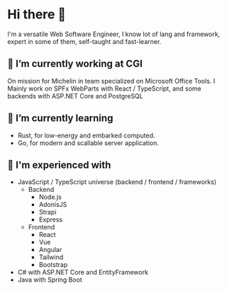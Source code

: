 # Hi there 👋

I'm a versatile Web Software Engineer, I know lot of lang and framework, expert in some of them, self-taught and fast-learner.

## 🔭 I’m currently working at CGI

On mission for Michelin in team specialized on Microsoft Office Tools.
I Mainly work on SPFx WebParts with React / TypeScript, and some backends with ASP.NET Core and PostgreSQL

## 🌱 I’m currently learning

- Rust, for low-energy and embarked computed.
- Go, for modern and scallable server application.

## 💼 I'm experienced with

- JavaScript / TypeScript universe (backend / frontend / frameworks)
  - Backend
    - Node.js
    - AdonisJS
    - Strapi
    - Express
  - Frontend
    - React
    - Vue
    - Angular
    - Tailwind
    - Bootstrap
- C# with ASP.NET Core and EntityFramework
- Java with Spring Boot

<!--
**tpoisseau/tpoisseau** is a ✨ _special_ ✨ repository because its `README.md` (this file) appears on your GitHub profile.

Here are some ideas to get you started:

- 🔭 I’m currently working on ...
- 🌱 I’m currently learning ...
- 👯 I’m looking to collaborate on ...
- 🤔 I’m looking for help with ...
- 💬 Ask me about ...
- 📫 How to reach me: ...
- 😄 Pronouns: ...
- ⚡ Fun fact: ...
-->
